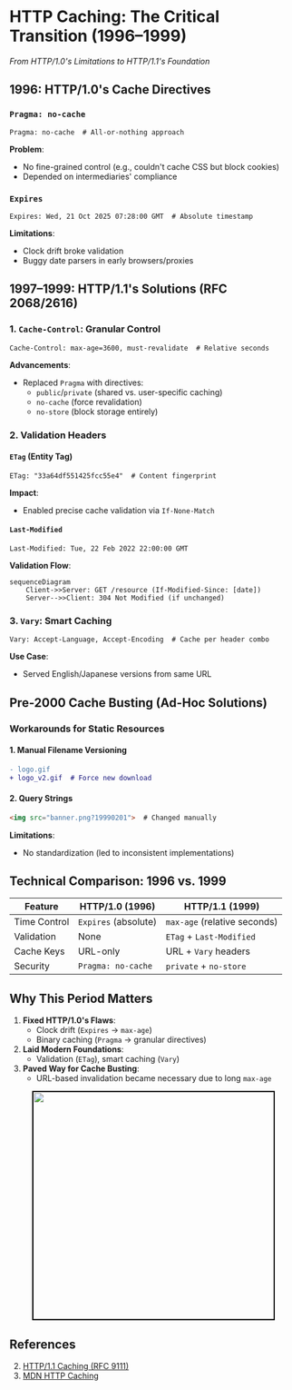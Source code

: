 # HTTP Caching: The Critical Transition (1996–1999)
*From HTTP/1.0's Limitations to HTTP/1.1's Foundation*

## 1996: HTTP/1.0's Cache Directives

### `Pragma: no-cache`

```http
Pragma: no-cache  # All-or-nothing approach
```

**Problem**:
* No fine-grained control (e.g., couldn't cache CSS but block cookies)
* Depended on intermediaries' compliance

### `Expires`

```http
Expires: Wed, 21 Oct 2025 07:28:00 GMT  # Absolute timestamp
```

**Limitations**:
* Clock drift broke validation
* Buggy date parsers in early browsers/proxies

## 1997–1999: HTTP/1.1's Solutions (RFC 2068/2616)

### 1. `Cache-Control`: Granular Control

```http
Cache-Control: max-age=3600, must-revalidate  # Relative seconds
```

**Advancements**:
* Replaced `Pragma` with directives:
   * `public`/`private` (shared vs. user-specific caching)
   * `no-cache` (force revalidation)
   * `no-store` (block storage entirely)

### 2. Validation Headers

#### `ETag` (Entity Tag)

```http
ETag: "33a64df551425fcc55e4"  # Content fingerprint
```

**Impact**:
* Enabled precise cache validation via `If-None-Match`

#### `Last-Modified`

```http
Last-Modified: Tue, 22 Feb 2022 22:00:00 GMT  
```

**Validation Flow**:

```mermaid
sequenceDiagram
    Client->>Server: GET /resource (If-Modified-Since: [date])
    Server-->>Client: 304 Not Modified (if unchanged)
```

### 3. `Vary`: Smart Caching

```http
Vary: Accept-Language, Accept-Encoding  # Cache per header combo
```

**Use Case**:
* Served English/Japanese versions from same URL

## Pre-2000 Cache Busting (Ad-Hoc Solutions)

### Workarounds for Static Resources

#### 1. Manual Filename Versioning

```diff
- logo.gif
+ logo_v2.gif  # Force new download
```

#### 2. Query Strings

```html
<img src="banner.png?19990201">  # Changed manually
```

**Limitations**:
* No standardization (led to inconsistent implementations)

## Technical Comparison: 1996 vs. 1999

| Feature | HTTP/1.0 (1996) | HTTP/1.1 (1999) |
|---------|-----------------|-----------------|
| Time Control | `Expires` (absolute) | `max-age` (relative seconds) |
| Validation | None | `ETag` + `Last-Modified` |
| Cache Keys | URL-only | URL + `Vary` headers |
| Security | `Pragma: no-cache` | `private` + `no-store` |

## Why This Period Matters

1. **Fixed HTTP/1.0's Flaws**:
   * Clock drift (`Expires` → `max-age`)
   * Binary caching (`Pragma` → granular directives)
2. **Laid Modern Foundations**:
   * Validation (`ETag`), smart caching (`Vary`)
3. **Paved Way for Cache Busting**:
   * URL-based invalidation became necessary due to long `max-age`


<figure>
  <div align="center">
    <img src="/data/caching/assets/mermaid.png" height="400" width="700" style="border: 2px solid black;">
  </div>
  <figcaption style="text-align: center"></figcaption>  
</figure>

## References
2. [HTTP/1.1 Caching (RFC 9111)](https://datatracker.ietf.org/doc/html/rfc9111)
3. [MDN HTTP Caching](https://developer.mozilla.org/en-US/docs/Web/HTTP/Guides/Caching)
